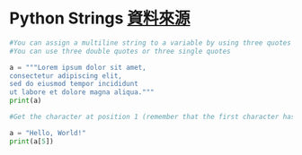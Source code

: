 # Python Strings [資料來源](https://www.w3schools.com/python/python_strings.asp)



```python
#You can assign a multiline string to a variable by using three quotes
#You can use three double quotes or three single quotes

a = """Lorem ipsum dolor sit amet,
consectetur adipiscing elit,
sed do eiusmod tempor incididunt
ut labore et dolore magna aliqua."""
print(a)
```

```python
#Get the character at position 1 (remember that the first character has the position 0)

a = "Hello, World!"
print(a[5])
```

